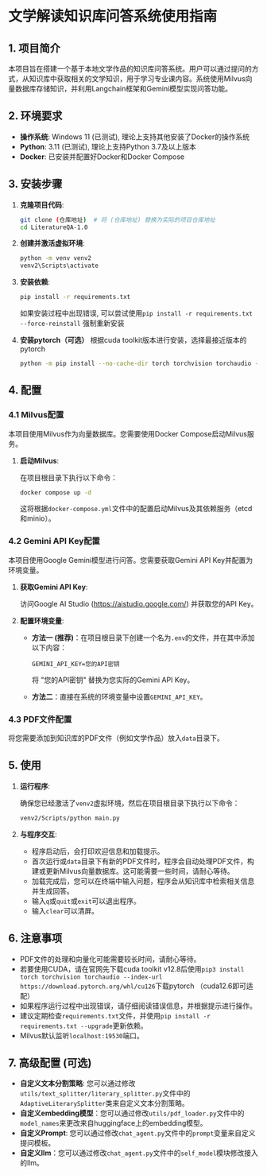# 文学解读知识库问答系统使用指南

## 1. 项目简介

本项目旨在搭建一个基于本地文学作品的知识库问答系统。用户可以通过提问的方式，从知识库中获取相关的文学知识，用于学习专业课内容。系统使用Milvus向量数据库存储知识，并利用Langchain框架和Gemini模型实现问答功能。

## 2. 环境要求

*   **操作系统**: Windows 11 (已测试), 理论上支持其他安装了Docker的操作系统
*   **Python**: 3.11 (已测试), 理论上支持Python 3.7及以上版本
*   **Docker**: 已安装并配置好Docker和Docker Compose

## 3. 安装步骤

1.  **克隆项目代码**:

    ```bash
    git clone (仓库地址)  # 将 (仓库地址) 替换为实际的项目仓库地址
    cd LiteratureQA-1.0
    ```

2.  **创建并激活虚拟环境**:

    ```bash
    python -m venv venv2
    venv2\Scripts\activate
    ```
    
3.  **安装依赖**:
    ```bash
    pip install -r requirements.txt
    ```
    如果安装过程中出现错误, 可以尝试使用`pip install -r requirements.txt --force-reinstall` 强制重新安装
    
4. **安装pytorch（可选）**
    根据cuda toolkit版本进行安装，选择最接近版本的pytorch
    ```bash
    python -m pip install --no-cache-dir torch torchvision torchaudio --index-url https://download.pytorch.org/whl/cu126
    ```
    
    
## 4. 配置

### 4.1 Milvus配置

本项目使用Milvus作为向量数据库。您需要使用Docker Compose启动Milvus服务。

1.  **启动Milvus**:

    在项目根目录下执行以下命令：

    ```bash
    docker compose up -d
    ```

    这将根据`docker-compose.yml`文件中的配置启动Milvus及其依赖服务（etcd和minio）。

### 4.2 Gemini API Key配置

本项目使用Google Gemini模型进行问答。您需要获取Gemini API Key并配置为环境变量。

1.  **获取Gemini API Key**:

    访问Google AI Studio (https://aistudio.google.com/) 并获取您的API Key。

2.  **配置环境变量**:

    *   **方法一 (推荐)**：在项目根目录下创建一个名为`.env`的文件，并在其中添加以下内容：

        ```
        GEMINI_API_KEY=您的API密钥
        ```
        将 "您的API密钥" 替换为您实际的Gemini API Key。

    *   **方法二**：直接在系统的环境变量中设置`GEMINI_API_KEY`。

### 4.3 PDF文件配置

将您需要添加到知识库的PDF文件（例如文学作品）放入`data`目录下。

## 5. 使用

1.  **运行程序**:

    确保您已经激活了`venv2`虚拟环境，然后在项目根目录下执行以下命令：

    ```bash
    venv2/Scripts/python main.py
    ```

2.  **与程序交互**:

    *   程序启动后，会打印欢迎信息和加载提示。
    *   首次运行或`data`目录下有新的PDF文件时，程序会自动处理PDF文件，构建或更新Milvus向量数据库。这可能需要一些时间，请耐心等待。
    *   加载完成后，您可以在终端中输入问题，程序会从知识库中检索相关信息并生成回答。
    *   输入`q`或`quit`或`exit`可以退出程序。
    *   输入`clear`可以清屏。

## 6. 注意事项

*   PDF文件的处理和向量化可能需要较长时间，请耐心等待。
*   若要使用CUDA，请在官网先下载cuda toolkit v12.8后使用`pip3 install torch torchvision torchaudio --index-url https://download.pytorch.org/whl/cu126`下载pytorch （cuda12.6即可适配）
*   如果程序运行过程中出现错误，请仔细阅读错误信息，并根据提示进行操作。
*   建议定期检查`requirements.txt`文件，并使用`pip install -r requirements.txt --upgrade`更新依赖。
*   Milvus默认监听`localhost:19530`端口。

## 7. 高级配置 (可选)

*   **自定义文本分割策略**: 您可以通过修改`utils/text_splitter/literary_splitter.py`文件中的`AdaptiveLiterarySplitter`类来自定义文本分割策略。
*   **自定义embedding模型**：您可以通过修改`utils/pdf_loader.py`文件中的`model_names`来更改来自huggingface上的embedding模型。
*   **自定义Prompt**: 您可以通过修改`chat_agent.py`文件中的`prompt`变量来自定义提问模板。
*   **自定义llm**：您可以通过修改`chat_agent.py`文件中的`self_model`模块修改接入的llm。
